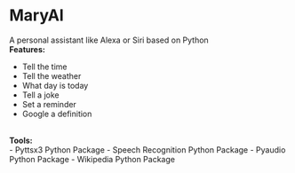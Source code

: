 # MaryAI
A personal assistant like Alexa or Siri based on Python<br />
<strong>Features:</strong><br />
- Tell the time
- Tell the weather
- What day is today
- Tell a joke
- Set a reminder
- Google a definition
<br />
<strong>Tools:</strong><br />
- Pyttsx3 Python Package
- Speech Recognition Python Package
- Pyaudio Python Package
- Wikipedia Python Package
